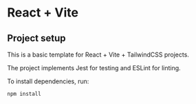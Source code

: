 # React + Vite

## Project setup

This is a basic template for React + Vite + TailwindCSS projects.

The project implements Jest for testing and ESLint for linting.

To install dependencies, run:

```
npm install
```

